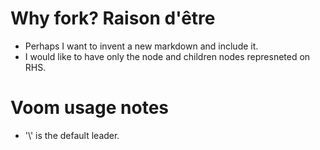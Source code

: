 # Why fork? Raison d'être

* Perhaps I want to invent a new markdown and include it.
* I would like to have only the node and children nodes represneted on RHS.

# Voom usage notes
* '\\' is the default leader.

